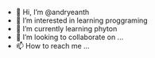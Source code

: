 - 👋 Hi, I’m @andryeanth
- 👀 I’m interested in learning proggraming
- 🌱 I’m currently learning phyton
- 💞️ I’m looking to collaborate on ...
- 📫 How to reach me ...

<!---
andryeanth/andryeanth is a ✨ special ✨ repository because its `README.md` (this file) appears on your GitHub profile.
You can click the Preview link to take a look at your changes.
--->
